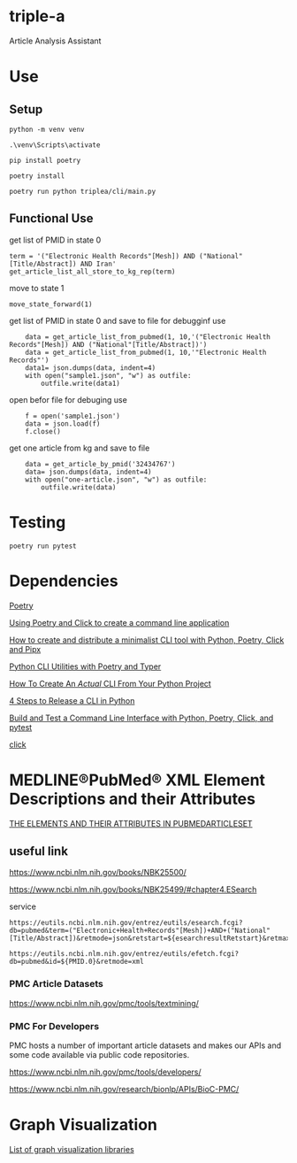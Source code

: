 # triple-a
Article Analysis Assistant


# Use 

## Setup

```
python -m venv venv
```

```
.\venv\Scripts\activate
```


```
pip install poetry
```

```
poetry install
```

```
poetry run python triplea/cli/main.py 
```


## Functional Use

get list of PMID in state 0
```
term = '("Electronic Health Records"[Mesh]) AND ("National"[Title/Abstract]) AND Iran'
get_article_list_all_store_to_kg_rep(term)
```

move to state 1
```
move_state_forward(1)
```


get list of PMID in state 0 and save to file for debugginf use
```
    data = get_article_list_from_pubmed(1, 10,'("Electronic Health Records"[Mesh]) AND ("National"[Title/Abstract])')
    data = get_article_list_from_pubmed(1, 10,'"Electronic Health Records"')
    data1= json.dumps(data, indent=4)
    with open("sample1.json", "w") as outfile:
        outfile.write(data1)
```

open befor file for debuging use
```
    f = open('sample1.json')
    data = json.load(f)
    f.close()
```

get one article from kg and save to file
```
    data = get_article_by_pmid('32434767')
    data= json.dumps(data, indent=4)
    with open("one-article.json", "w") as outfile:
        outfile.write(data)
```

# Testing

```
poetry run pytest
```

# Dependencies

[Poetry](https://python-poetry.org/docs/basic-usage/)

[Using Poetry and Click to create a command line application](https://dataewan.com/blog/poetry-python-command-line/)

[How to create and distribute a minimalist CLI tool with Python, Poetry, Click and Pipx](https://medium.com/clarityai-engineering/how-to-create-and-distribute-a-minimalist-cli-tool-with-python-poetry-click-and-pipx-c0580af4c026)

[Python CLI Utilities with Poetry and Typer](https://www.pluralsight.com/tech-blog/python-cli-utilities-with-poetry-and-typer/)

[How To Create An *Actual* CLI From Your Python Project](https://www.linkedin.com/pulse/how-create-actual-cli-from-your-python-project-samuel-lock/)

[4 Steps to Release a CLI in Python](https://chezo.uno/blog/2022-05-21_fastest-way-to-release-python-cli/)

[Build and Test a Command Line Interface with Python, Poetry, Click, and pytest](https://dev.to/bowmanjd/build-a-command-line-interface-with-python-poetry-and-click-1f5k)

[click](https://click.palletsprojects.com/en/8.1.x/)


# MEDLINE®PubMed® XML Element Descriptions and their Attributes
[THE ELEMENTS AND THEIR ATTRIBUTES IN PUBMEDARTICLESET](https://www.nlm.nih.gov/bsd/licensee/elements_descriptions.html)

## useful link
https://www.ncbi.nlm.nih.gov/books/NBK25500/


https://www.ncbi.nlm.nih.gov/books/NBK25499/#chapter4.ESearch

service
```
https://eutils.ncbi.nlm.nih.gov/entrez/eutils/esearch.fcgi?db=pubmed&term=("Electronic+Health+Records"[Mesh])+AND+("National"[Title/Abstract])&retmode=json&retstart=${esearchresultRetstart}&retmax=10000
```
```
https://eutils.ncbi.nlm.nih.gov/entrez/eutils/efetch.fcgi?db=pubmed&id=${PMID.0}&retmode=xml
```

### PMC Article Datasets
https://www.ncbi.nlm.nih.gov/pmc/tools/textmining/

### PMC For Developers
PMC hosts a number of important article datasets and makes our APIs and some code available via public code repositories.

https://www.ncbi.nlm.nih.gov/pmc/tools/developers/

https://www.ncbi.nlm.nih.gov/research/bionlp/APIs/BioC-PMC/


# Graph Visualization 
[List of graph visualization libraries](https://elise-deux.medium.com/the-list-of-graph-visualization-libraries-7a7b89aab6a6)